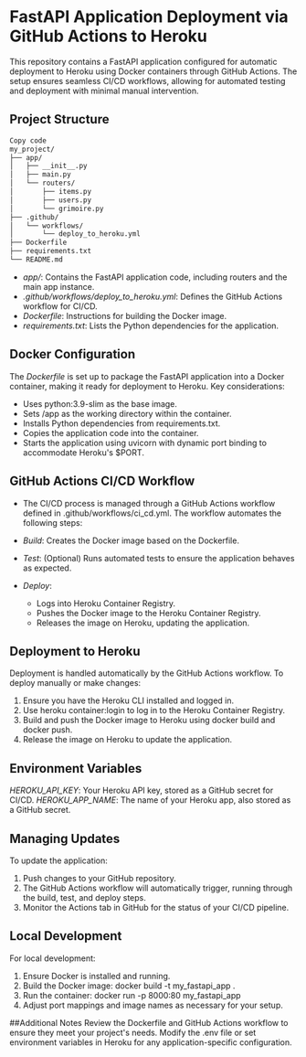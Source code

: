 # FastAPI Application Deployment via GitHub Actions to Heroku

This repository contains a FastAPI application configured for automatic deployment to Heroku using Docker containers through GitHub Actions. The setup ensures seamless CI/CD workflows, allowing for automated testing and deployment with minimal manual intervention.

## Project Structure

```bash
Copy code
my_project/
├── app/
│   ├── __init__.py
│   ├── main.py
│   └── routers/
│       ├── items.py
│       ├── users.py
│       └── grimoire.py
├── .github/
│   └── workflows/
│       └── deploy_to_heroku.yml
├── Dockerfile
├── requirements.txt
└── README.md
```

- _app/_: Contains the FastAPI application code, including routers and the main app instance.
- _.github/workflows/deploy_to_heroku.yml_: Defines the GitHub Actions workflow for CI/CD.
- _Dockerfile_: Instructions for building the Docker image.
- _requirements.txt_: Lists the Python dependencies for the application.

## Docker Configuration

The _Dockerfile_ is set up to package the FastAPI application into a Docker container, making it ready for deployment to Heroku. Key considerations:

- Uses python:3.9-slim as the base image.
- Sets /app as the working directory within the container.
- Installs Python dependencies from requirements.txt.
- Copies the application code into the container.
- Starts the application using uvicorn with dynamic port binding to accommodate Heroku's $PORT.

## GitHub Actions CI/CD Workflow

- The CI/CD process is managed through a GitHub Actions workflow defined in .github/workflows/ci_cd.yml. The workflow automates the following steps:

- _Build_: Creates the Docker image based on the Dockerfile.
- _Test_: (Optional) Runs automated tests to ensure the application behaves as expected.
- _Deploy_:
  - Logs into Heroku Container Registry.
  - Pushes the Docker image to the Heroku Container Registry.
  - Releases the image on Heroku, updating the application.

## Deployment to Heroku

Deployment is handled automatically by the GitHub Actions workflow. To deploy manually or make changes:

1. Ensure you have the Heroku CLI installed and logged in.
2. Use heroku container:login to log in to the Heroku Container Registry.
3. Build and push the Docker image to Heroku using docker build and docker push.
4. Release the image on Heroku to update the application.

## Environment Variables

_HEROKU_API_KEY_: Your Heroku API key, stored as a GitHub secret for CI/CD.
_HEROKU_APP_NAME_: The name of your Heroku app, also stored as a GitHub secret.

## Managing Updates

To update the application:

1. Push changes to your GitHub repository.
2. The GitHub Actions workflow will automatically trigger, running through the build, test, and deploy steps.
3. Monitor the Actions tab in GitHub for the status of your CI/CD pipeline.

## Local Development

For local development:

1. Ensure Docker is installed and running.
2. Build the Docker image: docker build -t my_fastapi_app .
3. Run the container: docker run -p 8000:80 my_fastapi_app
4. Adjust port mappings and image names as necessary for your setup.

##Additional Notes
Review the Dockerfile and GitHub Actions workflow to ensure they meet your project's needs.
Modify the .env file or set environment variables in Heroku for any application-specific configuration.
